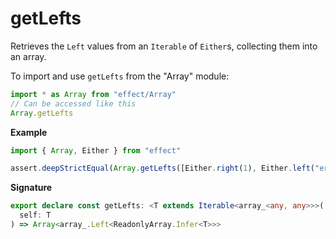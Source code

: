 # getLefts

Retrieves the `Left` values from an `Iterable` of `Either`s, collecting them into an array.

To import and use `getLefts` from the "Array" module:

```ts
import * as Array from "effect/Array"
// Can be accessed like this
Array.getLefts
```

**Example**

```ts
import { Array, Either } from "effect"

assert.deepStrictEqual(Array.getLefts([Either.right(1), Either.left("err"), Either.right(2)]), ["err"])
```

**Signature**

```ts
export declare const getLefts: <T extends Iterable<array_<any, any>>>(
  self: T
) => Array<array_.Left<ReadonlyArray.Infer<T>>>
```
